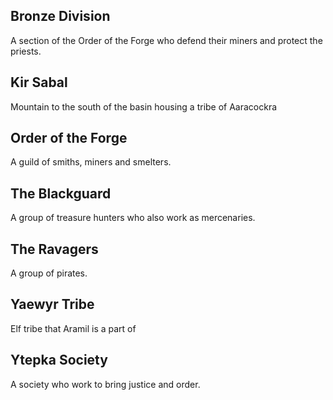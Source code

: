 ## Bronze Division
A section of the Order of the Forge who defend their miners and protect the priests. 

## Kir Sabal
Mountain to the south of the basin housing a tribe of Aaracockra

## Order of the Forge
A guild of smiths, miners and smelters.

## The Blackguard
A group of treasure hunters who also work as mercenaries.

## The Ravagers
A group of pirates.

## Yaewyr Tribe
Elf tribe that Aramil is a part of

## Ytepka Society
A society who work to bring justice and order.
